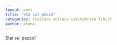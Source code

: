 ```yaml
---
layout: post
title: "sto sul pezzo"
categories: italiano serious catchphrase Tshirt
author: elena
---
```

Stai sul pezzo!

